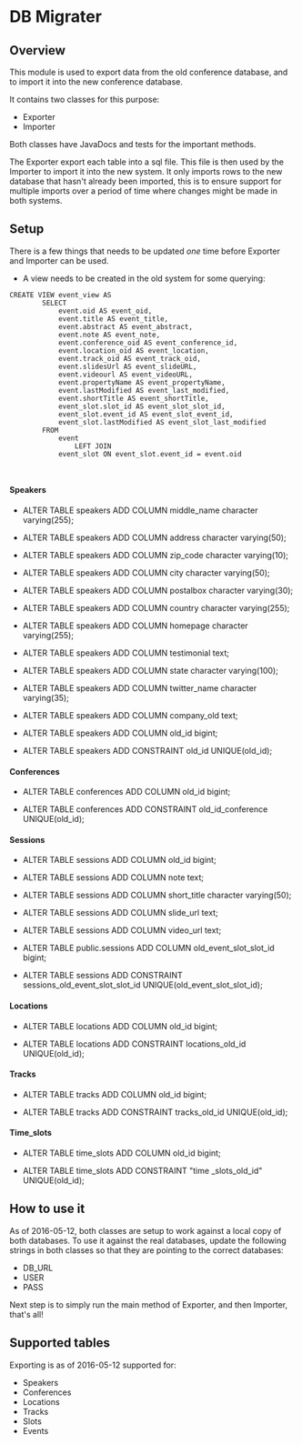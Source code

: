 # DB Migrater
## Overview
This module is used to export data from the old conference database, and to import it into the new conference database.

It contains two classes for this purpose:

* Exporter
* Importer


Both classes have JavaDocs and tests for the important methods.

The Exporter export each table into a sql file. This file is then used by the Importer to import it into the new system. It only imports rows to the new database that hasn't already been imported, this is to ensure support for multiple imports over a period of time where changes might be made in both systems.

## Setup
There is a few things that needs to be updated *one* time before Exporter and Importer can be used.

* A view needs to be created in the old system for some querying:

```
CREATE VIEW event_view AS
        SELECT 
            event.oid AS event_oid,
            event.title AS event_title,
            event.abstract AS event_abstract,
            event.note AS event_note,
            event.conference_oid AS event_conference_id,
            event.location_oid AS event_location,
            event.track_oid AS event_track_oid,
            event.slidesUrl AS event_slideURL,
            event.videourl AS event_videoURL,
            event.propertyName AS event_propertyName,
            event.lastModified AS event_last_modified,
            event.shortTitle AS event_shortTitle,
            event_slot.slot_id AS event_slot_slot_id,
            event_slot.event_id AS event_slot_event_id,
            event_slot.lastModified AS event_slot_last_modified
        FROM
            event
                LEFT JOIN
            event_slot ON event_slot.event_id = event.oid
  
            
```

#### Speakers
* ALTER TABLE speakers ADD COLUMN middle_name character varying(255);
* ALTER TABLE speakers ADD COLUMN address character varying(50);
* ALTER TABLE speakers ADD COLUMN zip_code character varying(10);
* ALTER TABLE speakers ADD COLUMN city character varying(50);
* ALTER TABLE speakers ADD COLUMN postalbox character varying(30);
* ALTER TABLE speakers ADD COLUMN country character varying(255);
* ALTER TABLE speakers ADD COLUMN homepage character varying(255);
* ALTER TABLE speakers ADD COLUMN testimonial text;
* ALTER TABLE speakers ADD COLUMN state character varying(100);
* ALTER TABLE speakers ADD COLUMN twitter_name character varying(35);
* ALTER TABLE speakers ADD COLUMN company_old text;
* ALTER TABLE speakers ADD COLUMN old_id bigint;


* ALTER TABLE speakers
  ADD CONSTRAINT old_id UNIQUE(old_id);

#### Conferences
* ALTER TABLE conferences ADD COLUMN old_id bigint;


* ALTER TABLE conferences
  ADD CONSTRAINT old_id_conference UNIQUE(old_id);

#### Sessions
* ALTER TABLE sessions ADD COLUMN old_id bigint;
* ALTER TABLE sessions ADD COLUMN note text;
* ALTER TABLE sessions ADD COLUMN short_title character varying(50);
* ALTER TABLE sessions ADD COLUMN slide_url text;
* ALTER TABLE sessions ADD COLUMN video_url text;
* ALTER TABLE public.sessions ADD COLUMN old_event_slot_slot_id bigint;


* ALTER TABLE sessions
    ADD CONSTRAINT sessions_old_event_slot_slot_id UNIQUE(old_event_slot_slot_id);

#### Locations
* ALTER TABLE locations ADD COLUMN old_id bigint;


* ALTER TABLE locations
    ADD CONSTRAINT locations_old_id UNIQUE(old_id);

#### Tracks
* ALTER TABLE tracks ADD COLUMN old_id bigint;


* ALTER TABLE tracks
    ADD CONSTRAINT tracks_old_id UNIQUE(old_id);

#### Time_slots
* ALTER TABLE time_slots ADD COLUMN old_id bigint;


* ALTER TABLE time_slots
    ADD CONSTRAINT "time _slots_old_id" UNIQUE(old_id);

## How to use it
As of 2016-05-12, both classes are setup to work against a local copy of both databases.
To use it against the real databases, update the following strings in both classes so that they are pointing to the correct databases:

* DB_URL
* USER 
* PASS

Next step is to simply run the main method of Exporter, and then Importer, that's all!

## Supported tables
Exporting is as of 2016-05-12 supported for:

* Speakers
* Conferences
* Locations
* Tracks
* Slots
* Events 



